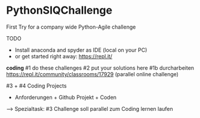 
# PythonSIQChallenge
First Try for a company wide Python-Agile challenge

TODO
* Install anaconda and spyder as IDE (local on your PC)
* or get started right away: https://repl.it/


__coding__
#1 do these challenges
#2 put your solutions here
#1b durcharbeiten https://repl.it/community/classrooms/17929 (parallel online challenge)

#3 + #4 Coding Projects
* Anforderungen + Github Projekt + Coden

--> Spezialtask: #3 Challenge soll parallel zum Coding lernen laufen
